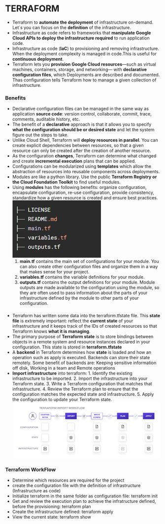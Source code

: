 # TERRAFORM

*   Terraform to **automate the deployment** of infrastructure on-demand. Let´s you can focus on the **definition** of the infrastructure.
*   Infrastructure as code refers to frameworks that **manipulate Google Cloud APIs to deploy the infrastructure required** to run application code.
*   Infrastructure as code (**IaC**) to provisioning and removing infrastructure. When the deployment complexity is managed in code.This is useful for **continuous deployment**. 
*   Terraform lets you **provision Google Cloud resources**—such as virtual machines, containers, storage, and networking— with **declarative configuration files**, which Deployments are described and documented. Thas configuration tells Terraform how to manage a given collection of infrastructure.

### Benefits
*   Declarative configuration files can be managed in the same way as application **source code**: version control, collaborate, commit, trace, comments, auditable history, etc.
*   The benefit of a **declarative** approach is that it allows you to specify **what the configuration should be or desired state** and let the system figure out the steps to take.
*   Unlike Cloud Shell, Terraform will **deploy resources in parallel**. You can create explicit dependencies between resources, so that a given resource can only be created after the creation of another resource.
*   As the configuration **changes**, Terraform can determine what changed and create **incremental execution** plans that can be applied.
*   Configurations can be modularized using **templates** which allow the abstraction of resources into reusable components across deployments.
*   Modules are like a python library. Use the public **Terraform Registry or the Cloud Foundation Toolkit** to find useful modules.
*   Using **modules** has the following benefits: organize configuration, encapsulate configuration, re-use configuration, provide consistency, standardize how a given resource is created and ensure best practices. 
    ![terraform-structure](/img/terraform-structure.png)
    1.  **main.tf** contains the main set of configurations for your module. You can also create other configuration files and organize them in a way that makes sense for your project.
    2.  **variables.tf** contains the variable definitions for your module.
    3.  **outputs.tf** contains the output definitions for your module. Module outputs are made available to the configuration using the module, so they are often used to pass information about the parts of your infrastructure defined by the module to other parts of your configuration.


### 
*   Terraform has written some data into the terraform.tfstate file. This **state file** is extremely important: reflect the **current state** of your infrastructure and it keeps track of the IDs of created resources so that Terraform knows **what it is managing**. 
*   The primary purpose of **Terraform state** is to store bindings between objects in a remote system and resource instances declared in your configuration. This state is stored in **terraform.tfstate**
*   A **backend** in Terraform determines how **state** is loaded and how an operation such as apply is executed. Backends can store their state remotely. Some benefit of backends are: Keeping sensitive information off disk, Working in a team and Remote operations
*   **Import infrastructure** into terraform:
        1.  Identify the existing infrastructure to be imported.
        2.  Import the infrastructure into your Terraform state.
        3.  Write a Terraform configuration that matches that infrastructure.
        4.  Review the Terraform plan to ensure that the configuration matches the expected state and infrastructure.
        5.  Apply the configuration to update your Terraform state.
        ![import-terraform-configuration](/img/import-terraform-configuration.png)


### Terraform WorkFlow
- Determine which resources are required for the project
- create the configuration file with the definition of infrastructure (Infrastructure as code)
- Initialize terraform in the same folder as configuration file: terraform init
- Get and review the execution plan to achieve the infratructure defined, before the provisioning: terraform plan
- Create the infrastructure defined: terraform apply
- View the current state: terraform show